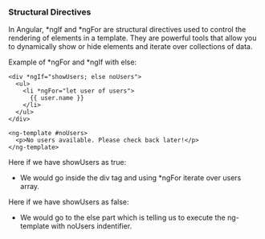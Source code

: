 ### Structural Directives

In Angular, *ngIf and *ngFor are structural directives used to control the rendering of elements in a template. They are powerful tools that allow you to dynamically show or hide elements and iterate over collections of data.

Example of *ngFor and *ngIf with else:

```
<div *ngIf="showUsers; else noUsers">
  <ul>
    <li *ngFor="let user of users">
      {{ user.name }}
    </li>
  </ul>
</div>

<ng-template #noUsers>
  <p>No users available. Please check back later!</p>
</ng-template>

```

Here if we have showUsers as true:
- We would go inside the div tag and using *ngFor iterate over users array.

Here if we have showUsers as false:
- We would go to the else part which is telling us to execute the ng-template with noUsers indentifier.
